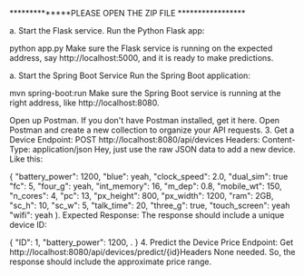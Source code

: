 **************PLEASE OPEN THE ZIP FILE *****************

a. Start the Flask service.
Run the Python Flask app:

python app.py
Make sure the Flask service is running on the expected address, say http://localhost:5000, and it is ready to make predictions.

a. Start the Spring Boot Service
Run the Spring Boot application:


mvn spring-boot:run
Make sure the Spring Boot service is running at the right address, like http://localhost:8080.

Open up Postman.
If you don't have Postman installed, get it here.
Open Postman and create a new collection to organize your API requests.
3. Get a Device
Endpoint: POST http://localhost:8080/api/devices
Headers:
Content-Type: application/json
Hey, just use the raw JSON data to add a new device. Like this:

{
"battery_power": 1200,
"blue": yeah,
"clock_speed": 2.0,
"dual_sim": true
"fc": 5,
"four_g": yeah,
"int_memory": 16,
"m_dep": 0.8,
"mobile_wt": 150,
"n_cores": 4,
"pc": 13,
"px_height": 800,
"px_width": 1200,
"ram": 2GB,
"sc_h": 10,
"sc_w": 5,
"talk_time": 20,
"three_g": true,
"touch_screen": yeah
"wifi": yeah
).
Expected Response: The response should include a unique device ID:

{
"ID": 1,
"battery_power": 1200,
.
}
4. Predict the Device Price
Endpoint: Get http://localhost:8080/api/devices/predict/{id}Headers None needed. So, the response should include the approximate price range.
